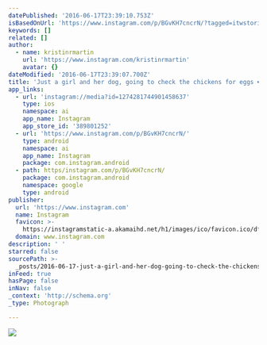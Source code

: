 ```yaml
---
datePublished: '2016-06-17T23:39:10.753Z'
isBasedOnUrl: 'https://www.instagram.com/p/BGvKH7cncrN/?tagged=itwstories'
keywords: []
related: []
author:
  - name: kristinrmartin
    url: 'https://www.instagram.com/kristinrmartin'
    avatar: {}
dateModified: '2016-06-17T23:39:07.700Z'
title: 'Just a girl and her dog, going to check the chickens for eggs ❤️'
app_links:
  - url: 'instagram://media?id=1274281744901458637'
    type: ios
    namespace: ai
    app_name: Instagram
    app_store_id: '389801252'
  - url: 'https://www.instagram.com/p/BGvKH7cncrN/'
    type: android
    namespace: ai
    app_name: Instagram
    package: com.instagram.android
  - path: https/instagram.com/p/BGvKH7cncrN/
    package: com.instagram.android
    namespace: google
    type: android
publisher:
  url: 'https://www.instagram.com'
  name: Instagram
  favicon: >-
    https://instagramstatic-a.akamaihd.net/h1/images/ico/favicon.ico/dfa85bb1fd63.ico
  domain: www.instagram.com
description: ' '
starred: false
sourcePath: >-
  _posts/2016-06-17-just-a-girl-and-her-dog-going-to-check-the-chickens-for-egg.md
inFeed: true
hasPage: false
inNav: false
_context: 'http://schema.org'
_type: Photograph

---
```

![ ](https://imgflo.herokuapp.com/graph/vahj1ThiexotieMo/56519a11d48039e976910129c9380ce9/noop.jpg?input=https%3A%2F%2Fscontent.cdninstagram.com%2Ft51.2885-15%2Fs640x640%2Fsh0.08%2Fe35%2F13402643_152047208542204_2099042484_n.jpg%3Fig_cache_key%3DMTI3NDI4MTc0NDkwMTQ1ODYzNw%253D%253D.2)